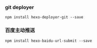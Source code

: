### git deployer

```
npm install hexo-deployer-git --save

```
### 百度主动推送
```
npm install hexo-baidu-url-submit --save
```
